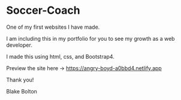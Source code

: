 # Soccer-Coach

One of my first websites I have made.

I am including this in my portfolio for you to see my growth as a web developer.

I made this using html, css, and Bootstrap4.

Preview the site here -> https://angry-boyd-a0bbd4.netlify.app

Thank you!

Blake Bolton
